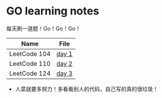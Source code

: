 # GO learning notes

每天刷一道题！Go！Go！Go！

| Name         | File                                       |
| ------------ | ------------------------------------------ |
| LeetCode 104 | [day 1](LeetCode/Binary%20Tree/104/104.go) |
| LeetCode 110 | [day 2](LeetCode/Binary%20Tree/110/110.go) |
| LeetCode 124 | [day 3](LeetCode/Binary%20Tree/124/124.go) |

- 人菜就要多努力！多看看别人的代码，自己写的真的很垃圾！
